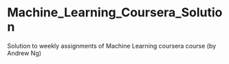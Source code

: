 # Machine_Learning_Coursera_Solution
Solution to weekly assignments of Machine Learning coursera course (by Andrew Ng)
